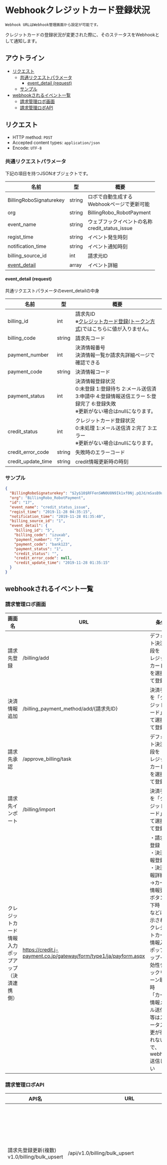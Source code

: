 # Webhookクレジットカード登録状況

`Webhook URLはWebhook管理画面から設定が可能です。`

クレジットカードの登録状況が変更された際に、そのステータスをWebhookとして通知します。

## アウトライン

- [リクエスト](#リクエスト)
  - [共通リクエストパラメータ](#共通リクエストパラメータ)
    - [event_detail (request)](#event_detail-request)
  - [サンプル](#サンプル)
- [webhookされるイベント一覧](#webhookされるイベント一覧)
  - [請求管理ロボ画面](#請求管理ロボ画面)
  - [請求管理ロボAPI](#請求管理ロボAPI)

## リクエスト
- HTTP method: `POST`
- Accepted content types: `application/json`
- Encode: `UTF-8`

### 共通リクエストパラメータ

下記の項目を持つJSONオブジェクトです。

| 名前                                 | 型   | 概要                                      |
|------------------------------------- | ------ | --------------------------------------------- |
| BillingRoboSignaturekey              | string | ロボで自動生成する <br> Webhookページで更新可能 |
| org                                  | string | BillingRobo_RobotPayment                     |
| event_name                           | string | ウェブフックイベントの名称 <br> credit_status_issue |
| regist_time                          | string | イベント発生時刻                             |
| notification_time                    | string | イベント通知時刻                             |
| billing_source_id                    | int   | 請求元ID                                     |
| [event_detail](#event_detail-request)                         | array   | イベント詳細                                 |


#### event_detail (request)

共通リクエストパラメータのevent_detailの中身

| 名前                  | 型 |  概要                                      |
| --------------------- | ---- | --------------------------------------------- |
| billing_id            | int | 請求先ID <br> ※[クレジットカード登録(トークン方式)](../public/billing_payment_method/credit_card_token.md)ではこちらに値が入りません。                                      |
| billing_code          | string | 請求先コード                                  |
| payment_number        | int | 決済情報番号 <br> 決済情報一覧か請求先詳細ページで確認できる |
| payment_code          | string | 決済情報コード                                |
| payment_status        | int | 決済情報登録状況 <br> 0:未登録 1:登録待ち 2:メール送信済 3:申請中 4:登録情報送信エラー 5:登録完了 6:登録失敗 <br> ※更新がない場合はnullになります。 |
| credit_status         | int | クレジットカード登録状況 <br> 0:未処理 1:メール送信済 2:完了 3:エラー <br> ※更新がない場合はnullになります。 |
| credit_error_code     | string | 失敗時のエラーコード |
| credit_update_time    | string | credit情報更新時の時刻 |

### サンプル
```json
{
  "BillingRoboSignaturekey": "$2y$10$RFFenSWN0U8N9Ik1xf0Nj.pQJd/mSasB9ucofm1qTdYeTc8Ag9OLC",
  "org": "BillingRobo_RobotPayment",
  "id": "17",
  "event_name": "credit_status_issue",
  "regist_time": "2019-11-28 04:35:15",
  "notification_time": "2019-11-28 01:35:40",
  "billing_source_id": "1",
  "event_detail": {
    "billing_id": "5",
    "billing_code": "izuxab",
    "payment_number": "3",
    "payment_code": "bank123",
    "payment_status": "1",
    "credit_status": "",
    "credit_error_code": null,
    "credit_update_time": "2019-11-28 01:35:15"
  }
}
```

## webhookされるイベント一覧

### 請求管理ロボ画面

| 画面名                            | URL                                           | 条件                                                          |
| --------------------------------- | --------------------------------------------- | ------------------------------------------------------------- |
| 請求先登録                        | /billing/add                                  | デフォルト決済手段を「クレジットカード」を選択して登録        |
| 決済情報追加                      | /billing_payment_method/add/{請求先ID}        | 決済手段を「クレジットカード」にて選択して登録                |
| 請求先承認                        | /approve_billing/task                         | デフォルト決済手段を「クレジットカード」を選択して登録        |
| 請求先インポート                  | /billing/import                               | 決済手段を「クレジットカード」にて選択して登録                |
| クレジットカード情報入力ポップアップ<br>（決済連携側）| https://credit.j-payment.co.jp/gateway/form/type1/ja/payform.aspx | ・請求先登録<br>・決済情報登録<br>・決済情報詳細内→カード情報更新ボタン押下時<br>などに表示されるクレジットカード情報入力ポップアップ→有効性チェックリターン取得時<br> 「カード情報メール送信」等はステータス変更が行われないので、webhook送信しない |

### 請求管理ロボAPI

| API名                                         | URL                                                   | 条件                                              |
| --------------------------------------------- | ----------------------------------------------------- | ------------------------------------------------- |
| 請求先登録更新(複数) v1.0/billing/bulk_upsert | /api/v1.0/billing/bulk_upsert                         | 決済手段を「クレジットカード」にて決済情報を登録  |
| 請求先登録 billing/register                   | /api/billing/register                                 | 決済手段を「クレジットカード」にて決済情報を登録  |
| 請求先登録 billing/add                        | /api/billing/add                                      | 決済手段を「クレジットカード」にて決済情報を登録  |
| 請求先部署登録 billing_individual/add         | /api/billing_individual/add                           | 決済手段を「クレジットカード」にて決済情報を登録  |
| 請求先部署編集 billing_individual/edit        | /api/billing_individual/edit                          | 決済手段を「クレジットカード」にて決済情報を登録  |
| 請求先登録更新(複数) billing/bulk_upsert      | /api/billing/bulk_upsert                              | 決済手段を「クレジットカード」にて決済情報を登録  |
| クレジットカード登録(トークン方式)            | /api/v1.0/billing_payment_method/credit_card_token    | 決済手段を「クレジットカード」にて決済情報を登録  |

※以下廃止予定のAPIのクレジットカード有効性チェックリターン時のwebhook送信は対象外
- 請求先登録：api/billing/register
- 請求先部署編集：api/billing_individual/edit
- 請求先登録更新(複数)：api/bulk_upsert

